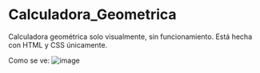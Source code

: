 # Calculadora_Geometrica
Calculadora geométrica solo visualmente, sin funcionamiento. Está hecha con HTML y CSS únicamente.

Como se ve:
![image](https://user-images.githubusercontent.com/88839032/205526678-1dbd6a08-d362-4e3c-ac30-4416890f95aa.png)
